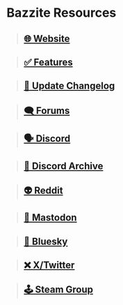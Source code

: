 # Bazzite Resources

>## [🌐 Website](https://bazzite.gg/)

>## [✅ Features](https://github.com/ublue-os/bazzite/blob/main/README.md)

>## [📢 Update Changelog](https://universal-blue.discourse.group/tags/c/bazzite/5/announcements)

>## [🗨 Forums](https://universal-blue.discourse.group/c/bazzite/5)

>## [🗣️ Discord](https://discord.gg/WEu6BdFEtp)

>## [🧵 Discord Archive](https://www.answeroverflow.com/c/1072614816579063828/1143023993041993769)

>## [👽 Reddit](https://www.reddit.com/r/bazzite)

>## [🐘 Mastodon](https://fosstodon.org/@UniversalBlue)

>## [🦋 Bluesky](https://bsky.app/profile/bazzite.gg)

>## [❌ X/Twitter](https://x.com/bazzite_gg)

>## [🕹️ Steam Group](https://steamcommunity.com/groups/Bazzite)

